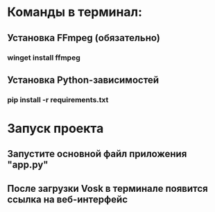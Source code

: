 # Команды в терминал:
## Установка FFmpeg (обязательно)
### winget install ffmpeg
## Установка Python-зависимостей
### pip install -r requirements.txt
# Запуск проекта
## Запустите основной файл приложения "app.py"
## После загрузки Vosk в терминале появится ссылка на веб-интерфейс
